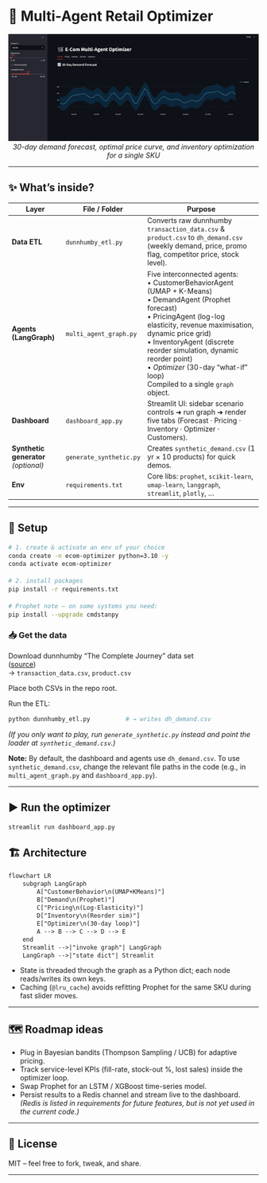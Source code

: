 # 🛒 Multi-Agent Retail Optimizer

<div align="center">
  <img src="dashboard.png" width="650"><br>
  <em>30-day demand forecast, optimal price curve, and inventory optimization for a single SKU</em>
</div>

---

## ✨ What’s inside?

| Layer                | File / Folder             | Purpose                                                                                      |
|----------------------|--------------------------|----------------------------------------------------------------------------------------------|
| **Data ETL**         | `dunnhumby_etl.py`        | Converts raw dunnhumby `transaction_data.csv` & `product.csv` to `dh_demand.csv` (weekly demand, price, promo flag, competitor price, stock level). |
| **Agents (LangGraph)** | `multi_agent_graph.py`  | Five interconnected agents:<br>• CustomerBehaviorAgent (UMAP + K-Means)<br>• DemandAgent (Prophet forecast)<br>• PricingAgent (log-log elasticity, revenue maximisation, dynamic price grid)<br>• InventoryAgent (discrete reorder simulation, dynamic reorder point)<br>• *Optimizer* (30-day “what-if” loop)<br>Compiled to a single `graph` object. |
| **Dashboard**        | `dashboard_app.py`        | Streamlit UI: sidebar scenario controls ➜ run graph ➜ render five tabs (Forecast · Pricing · Inventory · Optimizer · Customers). |
| **Synthetic generator** *(optional)* | `generate_synthetic.py` | Creates `synthetic_demand.csv` (1 yr × 10 products) for quick demos.                         |
| **Env**              | `requirements.txt`        | Core libs: `prophet`, `scikit-learn`, `umap-learn`, `langgraph`, `streamlit`, `plotly`, …   |

---

## 🔧 Setup

```bash
# 1. create & activate an env of your choice
conda create -n ecom-optimizer python=3.10 -y
conda activate ecom-optimizer

# 2. install packages
pip install -r requirements.txt

# Prophet note – on some systems you need:
pip install --upgrade cmdstanpy
```

### 📥 Get the data

Download dunnhumby “The Complete Journey” data set  
([source](https://www.dunnhumby.com/source-files/))  
→ `transaction_data.csv`, `product.csv`

Place both CSVs in the repo root.

Run the ETL:

```bash
python dunnhumby_etl.py          # → writes dh_demand.csv
```

*(If you only want to play, run `generate_synthetic.py` instead and point the loader at `synthetic_demand.csv`.)*

**Note:** By default, the dashboard and agents use `dh_demand.csv`. To use `synthetic_demand.csv`, change the relevant file paths in the code (e.g., in `multi_agent_graph.py` and `dashboard_app.py`).

---

## ▶️ Run the optimizer

```bash
streamlit run dashboard_app.py
```

## 🏗️ Architecture

```mermaid
flowchart LR
    subgraph LangGraph
        A["CustomerBehavior\n(UMAP+KMeans)"]
        B["Demand\n(Prophet)"]
        C["Pricing\n(Log-Elasticity)"]
        D["Inventory\n(Reorder sim)"]
        E["Optimizer\n(30-day loop)"]
        A --> B --> C --> D --> E
    end
    Streamlit -->|"invoke graph"| LangGraph
    LangGraph -->|"state dict"| Streamlit
```

- State is threaded through the graph as a Python dict; each node reads/writes its own keys.
- Caching (`@lru_cache`) avoids refitting Prophet for the same SKU during fast slider moves.

---

## 🗺️ Roadmap ideas

- Plug in Bayesian bandits (Thompson Sampling / UCB) for adaptive pricing.
- Track service-level KPIs (fill-rate, stock-out %, lost sales) inside the optimizer loop.
- Swap Prophet for an LSTM / XGBoost time-series model.
- Persist results to a Redis channel and stream live to the dashboard. *(Redis is listed in requirements for future features, but is not yet used in the current code.)*

---

## 📜 License

MIT – feel free to fork, tweak, and share.

---
